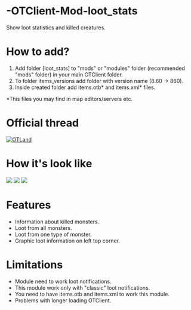 # -OTClient-Mod-loot_stats

Show loot statistics and killed creatures.

# How to add?

1) Add folder [loot_stats] to "mods" or "modules" folder (recommended "mods" folder) in your main OTClient folder.
2) To folder items_versions add folder with version name (8.60 -> 860).
3) Inside created folder add items.otb* and items.xml* files.

*This files you may find in map editors/servers etc.

# Official thread
[![OTLand](https://otland.net/styles/fracture/xenforo/xenFracture-logo.png)](https://otland.net/threads/otclient-mod-loot-stats.259075/)

# How it's look like

![](https://dl.getdropbox.com/s/mwiwvh8klodcfgj/loot_stats_30-09-2017_R_2.png)
![](https://dl.getdropbox.com/s/u94dq847o3epvbw/Loot_Stats_29_09_2017_1.gif)
![](https://dl.getdropbox.com/s/zho66bpd7bxyfos/Loot_On_Screen_2_13.12.2017.gif)

# Features

* Information about killed monsters.
* Loot from all monsters.
* Loot from one type of monster.
* Graphic loot information on left top corner.

# Limitations

* Module need to work loot notifications.
* This module work only with "classic" loot notifications.
* You need to have items.otb and items.xml to work this module.
* Problems with longer loading OTClient.

